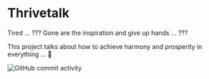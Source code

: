 # Thrivetalk

Tired ... ??? Gone are the inspiration and give up hands ... ???

This project talks about how to achieve harmony and prosperity in everything ... 🥰

<img alt="GitHub commit activity" src="https://img.shields.io/github/commit-activity/y/tamga05/Thrivetalk?style=flat-square">
